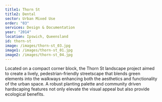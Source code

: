```yaml
---
title1: Thorn St
title2: Dental
sector: Urban Mixed Use
order: "03"
services: Design & Documentation
year: "2014"
location: Ipswich, Queensland
id: thorn-st
image: /images/thorn-st_03.jpg
image1: /images/thorn-st_01.jpg
image2: /images/thorn-st_04.jpg
---
```

Located on a compact corner block, the Thorn St landscape project aimed to create a lively, pedestrian-friendly streetscape that blends green elements into the walkways enhancing both the aesthetics and functionality of the urban space. A robust planting palette and community driven hardscaping features not only elevate the visual appeal but also provide ecological benefits.